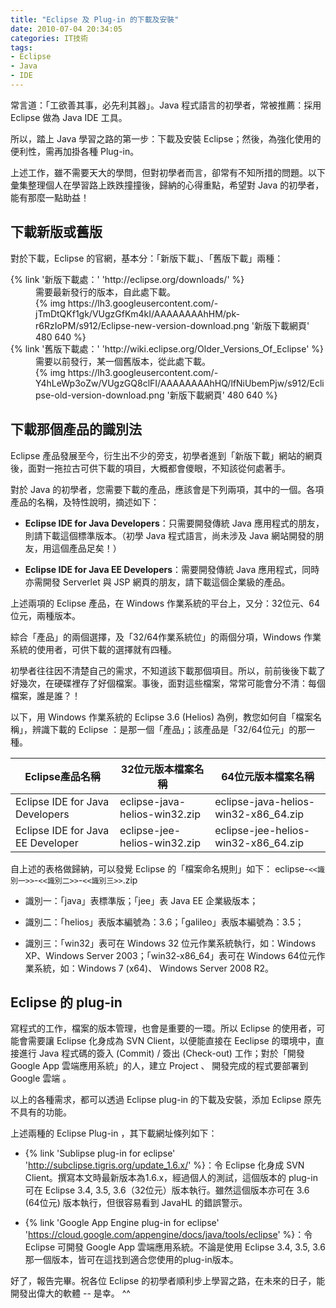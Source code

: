 ```yaml
---
title: "Eclipse 及 Plug-in 的下載及安裝"
date: 2010-07-04 20:34:05
categories: IT技術
tags:
- Eclipse
- Java
- IDE
---
```


常言道：「工欲善其事，必先利其器」。Java 程式語言的初學者，常被推薦：採用Eclipse 做為 Java IDE 工具。

所以，踏上 Java 學習之路的第一步：下載及安裝 Eclipse；然後，為強化使用的便利性，需再加掛各種 Plug-in。

上述工作，雖不需要天大的學問，但對初學者而言，卻常有不知所措的問題。以下彙集整理個人在學習路上跌跌撞撞後，歸納的心得重點，希望對 Java 的初學者，能有那麼一點助益！
<!-- more -->

## 下載新版或舊版

對於下載，Eclipse 的官網，基本分：「新版下載」、「舊版下載」兩種：
<dl>
  <dt>
    {% link '新版下載處：' 'http://eclipse.org/downloads/' %}</dt>
  <dd>需要最新發行的版本，自此處下載。</dd>
  <dd>
    {% img https://lh3.googleusercontent.com/-jTmDtQKf1gk/VUgzGfKm4kI/AAAAAAAAhHM/pk-r6RzIoPM/s912/Eclipse-new-version-download.png '新版下載網頁' 480 640 %}
  </dd>

  <dt>
    {% link '舊版下載處：' 'http://wiki.eclipse.org/Older_Versions_Of_Eclipse' %}</dt>
  <dd>需要以前發行，某一個舊版本，從此處下載。</dd>
  <dd>
      {% img https://lh3.googleusercontent.com/-Y4hLeWp3oZw/VUgzGQ8clFI/AAAAAAAAhHQ/lfNiUbemPjw/s912/Eclipse-old-version-download.png '新版下載網頁' 480 640 %}
    </dd>
</dl>



## 下載那個產品的識別法

Eclipse 產品發展至今，衍生出不少的旁支，初學者進到「新版下載」網站的網頁後，面對一拖拉古可供下載的項目，大概都會儍眼，不知該從何處著手。

對於 Java 的初學者，您需要下載的產品，應該會是下列兩項，其中的一個。各項產品的名稱，及特性說明，摘述如下：

  * __Eclipse IDE for Java Developers__：只需要開發傳統 Java 應用程式的朋友，則請下載這個標準版本。（初學 Java 程式語言，尚未涉及 Java 網站開發的朋友，用這個產品足矣！）

  * __Eclipse IDE for Java EE Developers__：需要開發傳統 Java 應用程式，同時亦需開發 Serverlet 與 JSP 網頁的朋友，請下載這個企業級的產品。

上述兩項的 Eclipse 產品，在 Windows 作業系統的平台上，又分：32位元、64位元，兩種版本。

綜合「產品」的兩個選擇，及「32/64作業系統位」的兩個分項，Windows 作業系統的使用者，可供下載的選擇就有四種。

初學者往往因不清楚自己的需求，不知道該下載那個項目。所以，前前後後下載了好幾次，在硬碟裡存了好個檔案。事後，面對這些檔案，常常可能會分不清：每個檔案，誰是誰？！

以下，用 Windows 作業系統的 Eclipse 3.6 (Helios) 為例，教您如何自「檔案名稱」，辨識下載的 Eclipse ：是那一個「產品」；該產品是「32/64位元」的那一種。


|Eclipse產品名稱                    |32位元版本檔案名稱                 |64位元版本檔案名稱                      |
|----------------------------------|-------------------------------|-------------------------------------|
|Eclipse IDE for Java Developers   | eclipse-java-helios-win32.zip | eclipse-java-helios-win32-x86_64.zip|
|Eclipse IDE for Java EE Developer | eclipse-jee-helios-win32.zip  | eclipse-jee-helios-win32-x86_64.zip |


自上述的表格做歸納，可以發覺 Eclipse 的「檔案命名規則」如下：
eclipse-`<<識別一>>`-`<<識別二>>`-`<<識別三>>`.zip

  * 識別一：「java」表標準版；「jee」表 Java EE 企業級版本；

  * 識別二：「helios」表版本編號為：3.6；「galileo」表版本編號為：3.5；

  * 識別三：「win32」表可在 Windows 32 位元作業系統執行，如：Windows XP、Windows Server 2003；「win32-x86_64」表可在 Windows 64位元作業系統，如：Windows 7 (x64)、 Windows Server 2008 R2。

## Eclipse 的 plug-in

寫程式的工作，檔案的版本管理，也會是重要的一環。所以 Eclipse 的使用者，可能會需要讓 Eclipse 化身成為 SVN Client，以便能直接在 Eeclipse 的環境中，直接進行 Java 程式碼的簽入 (Commit) / 簽出 (Check-out) 工作；對於「開發 Google App 雲端應用系統」的人，建立 Project 、 開發完成的程式要部署到 Google 雲端 。

以上的各種需求，都可以透過 Eclipse plug-in 的下載及安裝，添加 Eclipse 原先不具有的功能。

上述兩種的 Eclipse Plug-in ，其下載網址條列如下：


  * {% link 'Sublipse plug-in for eclipse' 'http://subclipse.tigris.org/update_1.6.x/' %}：令 Eclipse 化身成 SVN Client。撰寫本文時最新版本為1.6.x，經過個人的測試，這個版本的 plug-in 可在 Eclipse 3.4, 3.5, 3.6（32位元）版本執行。雖然這個版本亦可在 3.6 (64位元) 版本執行，但很容易看到 JavaHL 的錯誤警示。

  * {% link 'Google App Engine plug-in for eclipse' 'https://cloud.google.com/appengine/docs/java/tools/eclipse' %}：令 Eclipse 可開發 Google App 雲端應用系統。不論是使用 Eclipse 3.4, 3.5, 3.6 那一個版本，皆可在這找到適合您使用的plug-in版本。

好了，報告完畢。祝各位 Eclipse 的初學者順利步上學習之路，在未來的日子，能開發出偉大的軟體 -- 是幸。 ^^
